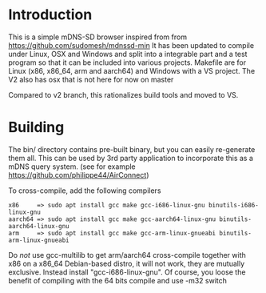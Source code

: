 # Introduction
This is a simple mDNS-SD browser inspired from from https://github.com/sudomesh/mdnssd-min
It has been updated to compile under Linux, OSX and Windows and split into a integrable part and a test program so that it can be included into various projects.
Makefile are for Linux (x86, x86_64, arm and aarch64) and Windows with a VS project. The V2 also has osx that is not here for now on master

Compared to v2 branch, this rationalizes build tools and moved to VS. 

# Building
The bin/ directory contains pre-built binary, but you can easily re-generate them all. This can be used by 3rd party application to incorporate this as a mDNS query system. (see for example https://github.com/philippe44/AirConnect)

To cross-compile, add the following compilers
```
x86     => sudo apt install gcc make gcc-i686-linux-gnu binutils-i686-linux-gnu
aarch64 => sudo apt install gcc make gcc-aarch64-linux-gnu binutils-aarch64-linux-gnu
arm     => sudo apt install gcc make gcc-arm-linux-gnueabi binutils-arm-linux-gnueabi
```
Do *not* use gcc-multilib to get arm/aarch64 cross-compile together with x86 on a x86_64 Debian-based distro, it will not work, they are mutually exclusive. Instead install "gcc-i686-linux-gnu". Of course, you loose the benefit of compiling with the 64 bits compile and use -m32 switch

